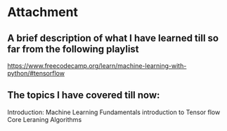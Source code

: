 # Attachment
## A brief description of what I have learned till so far from the following playlist

https://www.freecodecamp.org/learn/machine-learning-with-python/#tensorflow

## The topics I have covered till now:

Introduction: Machine Learning Fundamentals
introduction to Tensor flow
Core Leraning Algorithms
